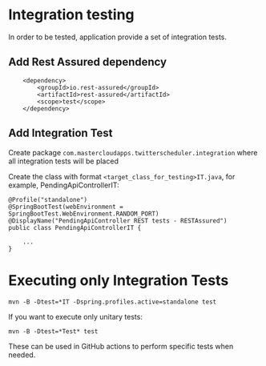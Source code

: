 # Integration testing

In order to be tested, application provide a set of integration tests.

## Add Rest Assured dependency

```
	<dependency>
		<groupId>io.rest-assured</groupId>
		<artifactId>rest-assured</artifactId>
		<scope>test</scope>
	</dependency>
```

## Add Integration Test

Create package `com.mastercloudapps.twitterscheduler.integration` where all integration tests will be placed

Create the class with format `<target_class_for_testing>IT.java`, for example, PendingApiControllerIT:

```
@Profile("standalone")
@SpringBootTest(webEnvironment = SpringBootTest.WebEnvironment.RANDOM_PORT)
@DisplayName("PendingApiController REST tests - RESTAssured")
public class PendingApiControllerIT {

    ...
}

```

# Executing only Integration Tests

```
mvn -B -Dtest=*IT -Dspring.profiles.active=standalone test
```

If you want to execute only unitary tests:

```
mvn -B -Dtest=*Test* test
```

These can be used in GitHub actions to perform specific tests when needed.

